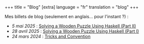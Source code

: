+++
title = "Blog"
[extra]
language = "fr"
translation = "blog"
+++

Mes billets de blog (seulement en anglais... pour l'instant ?) :

* *5 mai 2025* : [Solving a Wooden Puzzle Using Haskell (Part II)](@/blog/20250505.md)
* *28 avril 2025* : [Solving a Wooden Puzzle Using Haskell (Part I)](@/blog/20250428.md)
* *24 mars 2024* : [Tricks and Convention](@/blog/20250324.md)
